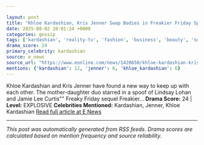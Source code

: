 ```yaml
---

layout: post
title: "Khloe Kardashian, Kris Jenner Swap Bodies in Freakier Friday Spoof""
date: 2025-08-02 10:01:24 +0000
categories: gossip
tags: ['kardashian', 'reality-tv', 'fashion', 'business', 'beauty', 'source-e_news', 'drama-explosive']
drama_score: 24
primary_celebrity: kardashian
source: e_news
source_url: "https://www.eonline.com/news/1420650/khloe-kardashian-kris-jenner-freakier-friday-parody?cmpid=rss-syndicate-genericrss-us-top_stories""
mentions: {'kardashian': 12, 'jenner': 6, 'khloe_kardashian': 6}
---
```


Khloe Kardashian and Kris Jenner have found a new way to keep up with each other. The mother-daughter duo starred in a spoof of Lindsay Lohan and Jamie Lee Curtis"" Freaky Friday sequel Freakier... **Drama Score:** 24 | **Level:** EXPLOSIVE **Celebrities Mentioned:** Kardashian, Jenner, Khloe Kardashian [Read full article at E News](https://www.eonline.com/news/1420650/khloe-kardashian-kris-jenner-freakier-friday-parody?cmpid=rss-syndicate-genericrss-us-top_stories)

---

*This post was automatically generated from RSS feeds. Drama scores are calculated based on mention frequency and source reliability.*